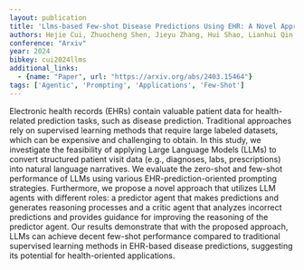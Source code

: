 ```yaml
---
layout: publication
title: 'Llms-based Few-shot Disease Predictions Using EHR: A Novel Approach Combining Predictive Agent Reasoning And Critical Agent Instruction'
authors: Hejie Cui, Zhuocheng Shen, Jieyu Zhang, Hui Shao, Lianhui Qin, Joyce C. Ho, Carl Yang
conference: "Arxiv"
year: 2024
bibkey: cui2024llms
additional_links:
  - {name: "Paper", url: "https://arxiv.org/abs/2403.15464"}
tags: ['Agentic', 'Prompting', 'Applications', 'Few-Shot']
---
```

Electronic health records (EHRs) contain valuable patient data for
health-related prediction tasks, such as disease prediction. Traditional
approaches rely on supervised learning methods that require large labeled
datasets, which can be expensive and challenging to obtain. In this study, we
investigate the feasibility of applying Large Language Models (LLMs) to convert
structured patient visit data (e.g., diagnoses, labs, prescriptions) into
natural language narratives. We evaluate the zero-shot and few-shot performance
of LLMs using various EHR-prediction-oriented prompting strategies.
Furthermore, we propose a novel approach that utilizes LLM agents with
different roles: a predictor agent that makes predictions and generates
reasoning processes and a critic agent that analyzes incorrect predictions and
provides guidance for improving the reasoning of the predictor agent. Our
results demonstrate that with the proposed approach, LLMs can achieve decent
few-shot performance compared to traditional supervised learning methods in
EHR-based disease predictions, suggesting its potential for health-oriented
applications.

